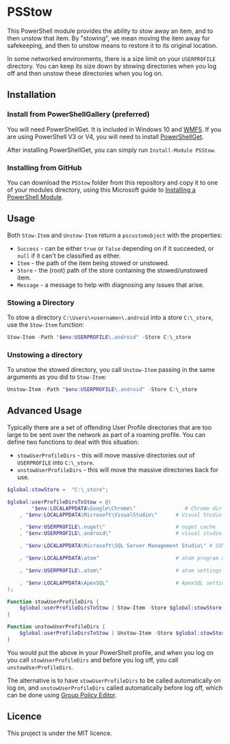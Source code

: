 # PSStow

This PowerShell module provides the ability to stow away an item, and to then unstow that item.  By "stowing", we mean moving the item away for safekeeping, and then to unstow means to restore it to its original location.

In some networked environments, there is a size limit on your `USERPROFILE` directory.  You can keep its size down by stowing directories when you log off and then unstow these directories when you log on.

## Installation

### Install from PowerShellGallery (preferred)

You will need PowerShellGet.  It is included in Windows 10 and [WMF5](http://go.microsoft.com/fwlink/?LinkId=398175). If you are using PowerShell V3 or V4, you will need to install [PowerShellGet](https://www.microsoft.com/en-us/download/details.aspx?id=49186).

After installing PowerShellGet, you can simply run `Install-Module PSStow`.

### Installing from GitHub

You can download the `PSStow` folder from this repository and copy it to one of your modules directory, using this Microsoft guide to [Installing a PowerShell Module][ms].

[ms]: https://msdn.microsoft.com/en-us/library/dd878350(v=vs.85).aspx

## Usage

Both `Stow-Item` and `Unstow-Item` return  a `pscustomobject` with the properties:

* `Success` - can be either `true` or `false` depending on if it succeeded, or `null` if it can't be classified as either.
* `Item` - the path of the item being stowed or unstowed.
* `Store` - the (root) path of the store containing the stowed/unstowed item.
* `Message` - a message to help with diagnosing any issues that arise.

### Stowing a Directory

To stow a directory `C:\Users\<username>\.android` into a store `C:\_store`, use the `Stow-Item` function:

```powershell
Stow-Item -Path "$env:USERPROFILE\.android" -Store C:\_store
```

### Unstowing a directory

To unstow the stowed directory, you call `Unstow-Item` passing in the same arguments as you did to `Stow-Item`:

```powershell
Unstow-Item -Path "$env:USERPROFILE\.android" -Store C:\_store
```

## Advanced Usage

Typically there are a set of offending User Profile directories that are too large to be sent over the network as part of a roaming profile.  You can define two functions to deal with this situation:

* `stowUserProfileDirs` -  this will move massive directories out of `USERPROFILE` into `C:\_store`.
* `unstowUserProfileDirs` -  this will move the massive directories back for use.

```powershell
$global:stowStore =  "C:\_store";

$global:userProfileDirsToStow = @(
		"$env:LOCALAPPDATA\Google\Chrome\"                # Chrome dir settings
	, "$env:LOCALAPPDATA\Microsoft\VisualStudio\"      # Visual Studio settings (different versions)

	, "$env:USERPROFILE\.nuget\"                       # nuget cache
	, "$env:USERPROFILE\.android\"                     # visual studio's android files

	, "$env:LOCALAPPDATA\Microsoft\SQL Server Management Studio\" # SSMS settings (different versions)

	, "$env:LOCALAPPDATA\atom"                         # atom program dir

	, "$env:USERPROFILE\.atom\"                        # atom settings dir

	, "$env:LOCALAPPDATA\ApexSQL"                      # ApexSQL settings dir
);

Function stowUserProfileDirs {
	$global:userProfileDirsToStow | Stow-Item -Store $global:stowStore
}

Function unstowUserProfileDirs {
	$global:userProfileDirsToStow | Unstow-Item -Store $global:stowStore
}
```

You would put the above in your PowerShell profile, and when you log on you call `stowUserProfileDirs` and before you log off, you call `unstowUserProfileDirs`.

The alternative is to have `stowUserProfileDirs` to be called automatically on log on, and `unstowUserProfileDirs` called automatically before log off, which can be done using [Group Policy Editor][gpo].

[gpo]: https://technet.microsoft.com/en-us/library/cc725970(v=ws.11).aspx

## Licence

This project is under the MIT licence.
